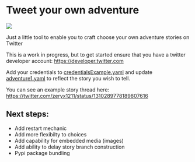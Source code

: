 # Tweet your own adventure

<img src="https://i.imgur.com/MkHvB10.png"/>

Just a little tool to enable you to craft choose your own adventure stories on Twitter

This is a work in progress, but to get started ensure that you have a twitter developer account: https://developer.twitter.com

Add your credentials to [credentialsExample.yaml](credentialsExample.yaml) and update [adventure1.yaml](data/adventure1.yaml) to reflect the story you wish to tell.

You can see an example story thread here: https://twitter.com/zeryx1211/status/1310289778189807616

## Next steps:

* Add restart mechanic
* Add more flexibilty to choices
* Add capability for embedded media (images)
* Add ability to delay story branch construction
* Pypi package bundling
